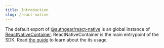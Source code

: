 ```yaml
---
title: Introduction
slug: /react-native
---
```


The default export of [@authgear/react-native](./modules) is an global instance of [ReactNativeContainer](./classes/ReactNativeContainer). ReactNativeContainer is the main entrypoint of the SDK. Read [the guide](https://docs.authgear.com/get-started/react-native) to learn about the its usage.
